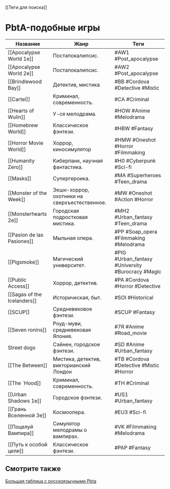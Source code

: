 [[Теги для поиска]]

# PbtA-подобные игры

| Название                    | Жанр                                         | Теги                                              |
| --------------------------- | -------------------------------------------- | ------------------------------------------------- |
| [[Apocalypse World 1e]]     | Постапокалипсис.                             | #AW1 #Post_apocalypse                             |
| [[Apocalypse World 2e]]     | Постапокалипсис.                             | #AW2 #Post_apocalypse                             |
| [[Brindlewood Bay]]         | Детектив, мистика                            | #BB #Cordova #Detective #Mistic                   |
| [[Cartel]]                  | Криминал, современность.                     | #CA #Criminal                                     |
| [[Hearts of Wulin]]         | У-ся мелодрама.                              | #HOW #Anime #Melodrama                            |
| [[Homebrew World]]          | Классическое фэнтези.                        | #HBW #Fantasy                                     |
| [[Horror Movie World]]      | Хоррор, киносимулятор                        | #HMW #Oneshot #Horror #Filmmaking                 |
| [[Humanity Zero]]           | Киберпанк, научная фантастика.               | #H0 #Cyberpunk #Sci-fi                            |
| [[Masks]]                   | Супергероика.                                | #MA #Superheroes #Teen_drama                      |
| [[Monster of the Week]]     | Экшн-хоррор, охотники на сверхъестественное. | #MW #Oneshot #Action #Horror                      |
| [[Monsterhearts 2e]]        | Городская подростковая мистика.              | #MH2 #Urban_fantasy #Teen_drama                   |
| [[Pasion de las Pasiones]]  | Мыльная опера.                               | #PP #Soap_opera #Filmmaking #Melodrama            |
| [[Pigsmoke]]                | Магический университет.                      | #PIG #Urban_fantasy #University #Burocracy #Magic |
| [[Public Access]]           | Хоррор, детектив.                            | #PA #Cordova #Horror #Detective                   |
| [[Sagas of the Icelanders]] | Историческая, быт.                           | #SOI #Historical                                  |
| [[SCUP]]                    | Средневековое фэнтези.                       | #SCUP #Fantasy                                    |
| [[Seven ronins]]            | Роуд-муви, средневековая Япония.             | #7R #Anime #Road_movie                            |
| Street dogs                 | Сэйнен, городское фэнтези.                   | #SD #Anime #Urban_fantasy                         |
| [[The Between]]             | Мистика, детектив, викторианский Лондон      | #TB #Cordova  #Detective #Mistic #Horror          |
| [[The `Hood]]               | Криминал, современность.                     | #TH #Criminal                                     |
| [[Urban Shadows 1e]]        | Городское фэнтези.                           | #US1 #Urban_fantasy                               |
| [[Грань Вселенной 3e]]      | Космоопера.                                  | #EU3 #Sci-fi                                      |
| [[Поцелуй Вампира]]         | Симулятор мелодрамы о вампирах.              | #VK #Filmmaking #Melodrama                        |
| [[Путь к особой цели]]      | Классическое фэнтези.                        | #PAP #Fantasy                                     |

## Смотрите также
[Большая таблица с русскоязычными Pbta](https://docs.google.com/spreadsheets/d/1YcUKNyM_m6SVVek65giyBSm5zjThc6mhHUFl6MWAgZU/edit)



